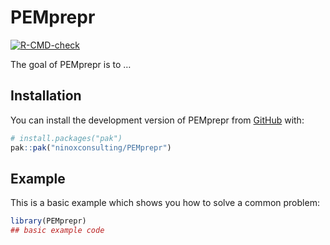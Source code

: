
<!-- README.md is generated from README.Rmd. Please edit that file -->

# PEMprepr

<!-- badges: start -->

[![R-CMD-check](https://github.com/ninoxconsulting/PEMprepr/actions/workflows/R-CMD-check.yaml/badge.svg)](https://github.com/ninoxconsulting/PEMprepr/actions/workflows/R-CMD-check.yaml)
<!-- badges: end -->

The goal of PEMprepr is to …

## Installation

You can install the development version of PEMprepr from
[GitHub](https://github.com/) with:

``` r
# install.packages("pak")
pak::pak("ninoxconsulting/PEMprepr")
```

## Example

This is a basic example which shows you how to solve a common problem:

``` r
library(PEMprepr)
## basic example code
```
